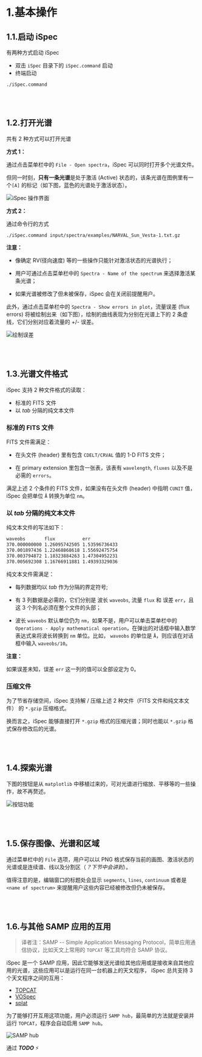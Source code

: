 # 1.基本操作

## 1.1.启动 iSpec

有两种方式启动 iSpec

* 双击 `iSpec` 目录下的 `iSpec.command` 启动
* 终端启动

```shell
./iSpec.command
```

<br></br>

## 1.2.打开光谱

共有 2 种方式可以打开光谱

**方式 1：**

通过点击菜单栏中的 `File - Open spectra`，iSpec 可以同时打开多个光谱文件。

但同一时刻，**只有一条光谱**是处于激活 (Active) 状态的，该条光谱在图例里有一个`[A]` 的标记（如下图，蓝色的光谱处于激活状态）。

![iSpec 操作界面](https://www.blancocuaresma.com/s/user/pages/02.projects/03.iSpec/manual/03.usage/01.basics/iSpec_multiple_spectra_zoom.png)

**方式 2：**

通过命令行的方式

```shell
./iSpec.command input/spectra/examples/NARVAL_Sun_Vesta-1.txt.gz
```

**注意：**

* 像确定 RV(径向速度) 等的一些操作只能针对激活状态的光谱执行；

* 用户可通过点击菜单栏中的 `Spectra - Name of the spectrum` 来选择激活某条光谱；

* 如果光谱被修改了但未被保存，iSpec 会在关闭前提醒用户。

此外，通过点击菜单栏中的 `Spectra - Show errors in plot`，流量误差 (flux errors) 将被绘制出来（如下图），绘制的曲线表现为分别在光谱上下的 2 条虚线，它们分别对应着流量的 +/- 误差。

![绘制误差](https://www.blancocuaresma.com/s/user/pages/02.projects/03.iSpec/manual/03.usage/01.basics/iSpec_show_errors.png)

<br></br>

## 1.3.光谱文件格式

iSpec 支持 2 种文件格式的读取：

* 标准的 FITS 文件
* 以 *tab* 分隔的纯文本文件

### 标准的 FITS 文件

FITS 文件需满足：

* 在头文件 (header) 里有包含 `CDELT/CRVAL` 值的 1-D FITS 文件；

* 在 primary extension 里包含一张表，该表有 `wavelength`, `fluxes` 以及不是必需的 `errors`。

满足上述 2 个条件的 FITS 文件，如果没有在头文件 (header) 中指明 `CUNIT` 值，iSpec 会把单位 `Å` 转换为单位 `nm`。

### 以 *tab* 分隔的纯文本文件

纯文本文件的写法如下：

```txt
waveobs       flux          err
370.000000000 1.26095742505 1.53596736433
370.001897436 1.22468868618 1.55692475754
370.003794872 1.18323884263 1.47304952231
370.005692308 1.16766911881 1.49393329036
```

纯文本文件需满足：

* 每列数据均以 *tab* 作为分隔的界定符号;

* 有 3 列数据是必需的，它们分别是 波长 `waveobs`, 流量 `flux` 和 误差 `err`，且这 3 个列名必须在整个文件的头部；

* 波长 `waveobs` 默认单位仍为 `nm`，如果不是，用户可以单击菜单栏中的 `Operations - Apply mathematical operation`，在弹出的对话框中输入数学表达式来将波长转换到 `nm` 单位。比如， `waveobs` 的单位是 `Å`，则应该在对话框中输入 `waveobs/10`。

**注意：**

如果误差未知，误差 `err` 这一列的值可以全部设定为 0。

### 压缩文件

为了节省存储空间，iSpec 支持解 / 压缩上述 2 种文件（FITS 文件和纯文本文件）
的 `*.gzip` 压缩格式。

换而言之，iSpec 能够直接打开 `*.gzip` 格式的压缩光谱；同时也能以 `*.gzip` 格式保存修改后的光谱。

<br></br>

## 1.4.探索光谱

下图的按钮是从 `matplotlib` 中移植过来的，可对光谱进行缩放、平移等的一些操作，故不再赘述。

![按钮功能](https://www.blancocuaresma.com/s/user/pages/02.projects/03.iSpec/manual/03.usage/01.basics/iSpec_zoom_pan.png)

<br></br>

## 1.5.保存图像、光谱和区域

通过菜单栏中的 `File` 选项，用户可以以 PNG 格式保存当前的画图、激活状态的光谱或是连续谱、线以及分割区（*？下节中会讲到*）。

值得注意的是，编辑窗口的标题处会显示 `segments`, `lines`, `continuum` 或者是 `<name of spectrum>` 来提醒用户这些内容已经被修改但仍未被保存。

<br></br>

## 1.6.与其他 SAMP 应用的互用

> 译者注：SAMP -- Simple Application Messaging Protocol，简单应用通信协议，比如天文上常用的 `TOPCAT` 等工具均符合 SAMP 协议。

iSpec 是一个 SAMP 应用，因此它能够发送光谱给其他应用或是接收来自其他应用的光谱，这些应用可以是运行在同一台机器上的天文程序， iSpec 总共支持 3 个天文程序之间的互用：

* [TOPCAT](http://www.star.bris.ac.uk/~mbt/topcat/)
* [VOSpec](http://www.sciops.esa.int/index.php?project=ESAVO&page=vospec)
* [splat](http://star-www.dur.ac.uk/~pdraper/splat/splat.html)

为了能够打开互用这项功能，用户必须运行 `SAMP hub`，最简单的方法就是安装并运行 `TOPCAT`，程序会自动启用 `SAMP hub`。

![SAMP hub](https://www.blancocuaresma.com/s/user/pages/02.projects/03.iSpec/manual/03.usage/01.basics/SAMP_hub.png)

通过 ***TODO*** :zap:
